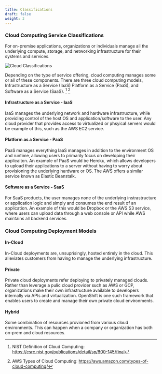```yaml
---
title: Classifications
draft: false
weight: 3
---
```


### Cloud Computing Service Classifications

For on-premise applications, organizations or individuals manage all the underlying compute, storage, and 
networking infrastructure for their systems and services.

![Cloud Classifications](/images/cc/cloud_classifications.png)

Depending on the type of service offering, cloud computing manages some or all of these components. There 
are three cloud computing models, Infrastructure as a Service (IaaS) Platform as a Service (PaaS), 
and Software as a Service (SaaS). [^1] [^2]

#### Infrastructure as a Service - IaaS

IaaS manages the underlying network and hardware infrastructure, while providing control of the host OS and application/software to the user. Any cloud provider that provides access to virtualized or phsyical servers would be example of this, such as the AWS EC2 service.

#### Platform as a Service - PaaS

PaaS manages everything IaaS manages in addition to the environment OS and runtime, allowing users to primarily focus on developing their applicaiton. An example of PaaS would be Heroku, which allows developers to upload their applications to a server without having to worry about provisioning the underlying hardware or OS. The AWS 
offers a similar service known as Elastic Beanstalk.

#### Software as a Service - SaaS

For SaaS products, the user manages none of the underlying instrastructure or application logic and simply and consumes the end result of an application. An example of this would be Dropbox or the AWS S3 service, where 
users can upload data through a web console or API while AWS maintains all backend services.

### Cloud Computing Deployment Models

#### In-Cloud

In-Cloud deployments are, unsuprisingly, hosted entirely in the cloud. This alleviates customers
from having to manage the underlying infrastructure.

#### Private

Private cloud deployments refer deploying to privately managed clouds. Rather than leverage a
pulic cloud provider such as AWS or GCP, organizations make their own infrastructure available
to developers internally via APIs and virtualization. OpenShift is one such framework that 
enables users to create and manage their own private cloud environments.

#### Hybrid

Some combination of resources provioned from various cloud environments. This can happen when a
company or organization has both on-prem and cloud resources.

[^1]: NIST Definition of Cloud Computing: https://csrc.nist.gov/publications/detail/sp/800-145/final
[^2]: AWS Types of Cloud Computing:  https://aws.amazon.com/types-of-cloud-computing/

